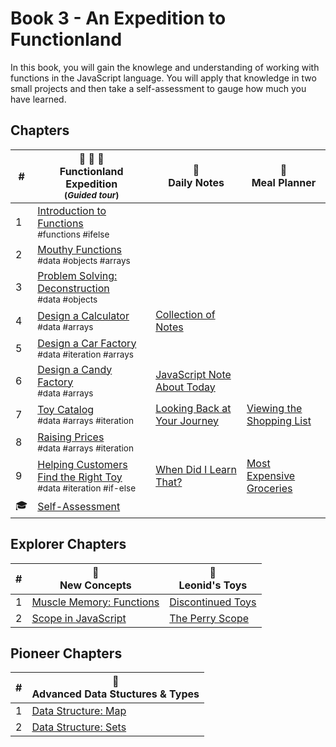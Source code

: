 # Book 3 - An Expedition to Functionland

In this book, you will gain the knowlege and understanding of working with functions in the JavaScript language. You will apply that knowledge in two small projects and then take a self-assessment to gauge how much you have learned.

## Chapters

| # | 🌴 🌳 🌴 <br/> Functionland Expedition <br/><sub>(_Guided tour_)</sub> | 📔 <br/> Daily Notes | 🍔 <br/> Meal Planner |
|--|--|--|--|
| 1 | [Introduction to Functions](./chapters/FUNCTIONS_INTRO.md) <br/> <sub style="font-size:0.85rem;">#functions #ifelse</sub> | |
| 2 | [Mouthy Functions](./chapters/FUNCTIONS_RETURN.md) <br/> <sub style="font-size:0.85rem;">#data #objects #arrays</sub> | |
| 3 | [Problem Solving: Deconstruction](./chapters/FUNCTIONS_DECONSTRUCTION.md) <br/> <sub style="font-size:0.85rem;">#data #objects</sub> | | |
| 4 | [Design a Calculator](./chapters/FUNCTIONS_DECONSTRUCT_CALCULATOR.md) <br/> <sub style="font-size:0.85rem;">#data #arrays</sub> | [Collection of Notes](./chapters/DN_NOTES_ARRAY.md) |  |
| 5 | [Design a Car Factory](./chapters/FUNCTIONS_CAR_FACTORY.md) <br/> <sub style="font-size:0.85rem;">#data #iteration #arrays</sub> | |
| 6 | [Design a Candy Factory](./chapters/FUNCTIONS_CANDY_FACTORY.md) <br/> <sub style="font-size:0.85rem;">#data #arrays</sub> | [JavaScript Note About Today](./chapters/DN_PUSH_OBJECT.md) |  |
| 7 | [Toy Catalog](./chapters/LT_ARRAY_ITERATION.md) <br/> <sub style="font-size:0.85rem;">#data #arrays #iteration</sub> | [Looking Back at Your Journey](./chapters/DN_NOTE_DISPLAY.md) | [Viewing the Shopping List](./chapters/MP_SHOPPING_LIST.md) |
| 8 | [Raising Prices](./chapters/LT_ITERATION_WITH_LOGIC.md) <br/> <sub style="font-size:0.85rem;">#data #arrays #iteration</sub> | |
| 9 | [Helping Customers Find the Right Toy](./chapters/LT_FIND.md) <br/> <sub style="font-size:0.85rem;">#data #iteration #if-else</sub> | [When Did I Learn That?](./chapters/DN_FIND_NOTE.md) | [Most Expensive Groceries](./chapters/MP_EXPENSIVE_ITEMS.md) |
| 🎓 | [Self-Assessment](./chapters/JS_DATA_ASSESSMENT.md) |  |

## Explorer Chapters

| # | 🧠 <br/> New Concepts | 🚂 <br/> Leonid's Toys |
|--|--|--|
| 1 | [Muscle Memory: Functions](./chapters/FUNCTION_PRACTICE.md) | [Discontinued Toys](./chapters/LT_REMOVE_ARRAY_ITEM.md) |
| 2 | [Scope in JavaScript](./chapters/JS_SCOPE.md) | [The Perry Scope](./chapters/LT_SCOPE.md) |

## Pioneer Chapters

| # | 🚀 <br/> Advanced Data Stuctures &amp; Types |
|--|--|
| 1 | [Data Structure: Map](./chapters/JAVASCRIPT_MAPS.md) |
| 2 | [Data Structure: Sets](./chapters/JAVASCRIPT_SETS.md) |
